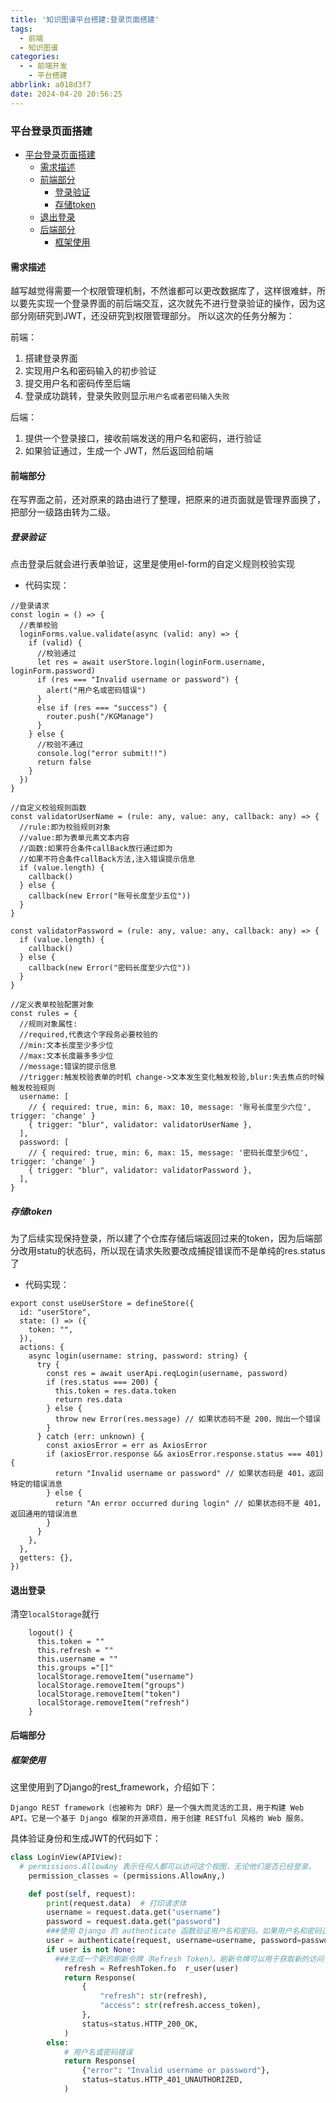 ```yaml
---
title: '知识图谱平台搭建:登录页面搭建'
tags:
  - 前端
  - 知识图谱
categories:
  - - 前端开发
    - 平台搭建
abbrlink: a018d3f7
date: 2024-04-20 20:56:25
---
```

### 平台登录页面搭建
- [平台登录页面搭建](#平台登录页面搭建)
  - [需求描述](#需求描述)
  - [前端部分](#前端部分)
    - [登录验证](#登录验证)
    - [存储token](#存储token)
  - [退出登录](#退出登录)
  - [后端部分](#后端部分)
    - [框架使用](#框架使用)

<!--more-->

#### 需求描述

越写越觉得需要一个权限管理机制，不然谁都可以更改数据库了，这样很难蚌，所以要先实现一个登录界面的前后端交互，这次就先不进行登录验证的操作，因为这部分刚研究到JWT，还没研究到权限管理部分。
所以这次的任务分解为：

前端：
1. 搭建登录界面
2. 实现用户名和密码输入的初步验证
3. 提交用户名和密码传至后端
4. 登录成功跳转，登录失败则显示`用户名或者密码输入失败`

后端：
1. 提供一个登录接口，接收前端发送的用户名和密码，进行验证
2. 如果验证通过，生成一个 JWT，然后返回给前端

#### 前端部分

在写界面之前，还对原来的路由进行了整理，把原来的进页面就是管理界面换了，把部分一级路由转为二级。

##### 登录验证

点击登录后就会进行表单验证，这里是使用el-form的自定义规则校验实现
* 代码实现：
```TS
//登录请求
const login = () => {
  //表单校验
  loginForms.value.validate(async (valid: any) => {
    if (valid) {
      //校验通过
      let res = await userStore.login(loginForm.username, loginForm.password)
      if (res === "Invalid username or password") {
        alert("用户名或密码错误")
      }
      else if (res === "success") {
        router.push("/KGManage")
      }
    } else {
      //校验不通过
      console.log("error submit!!")
      return false
    }
  })
}

//自定义校验规则函数
const validatorUserName = (rule: any, value: any, callback: any) => {
  //rule:即为校验规则对象
  //value:即为表单元素文本内容
  //函数:如果符合条件callBack放行通过即为
  //如果不符合条件callBack方法,注入错误提示信息
  if (value.length) {
    callback()
  } else {
    callback(new Error("账号长度至少五位"))
  }
}

const validatorPassword = (rule: any, value: any, callback: any) => {
  if (value.length) {
    callback()
  } else {
    callback(new Error("密码长度至少六位"))
  }
}

//定义表单校验配置对象
const rules = {
  //规则对象属性:
  //required,代表这个字段务必要校验的
  //min:文本长度至少多少位
  //max:文本长度最多多少位
  //message:错误的提示信息
  //trigger:触发校验表单的时机 change->文本发生变化触发校验,blur:失去焦点的时候触发校验规则
  username: [
    // { required: true, min: 6, max: 10, message: '账号长度至少六位', trigger: 'change' }
    { trigger: "blur", validator: validatorUserName },
  ],
  password: [
    // { required: true, min: 6, max: 15, message: '密码长度至少6位', trigger: 'change' }
    { trigger: "blur", validator: validatorPassword },
  ],
}
```

##### 存储token
为了后续实现保持登录，所以建了个仓库存储后端返回过来的token，因为后端部分改用statu的状态码，所以现在请求失败要改成捕捉错误而不是单纯的res.status了
* 代码实现：
```TS
export const useUserStore = defineStore({
  id: "userStore",
  state: () => ({
    token: "",
  }),
  actions: {
    async login(username: string, password: string) {
      try {
        const res = await userApi.reqLogin(username, password)
        if (res.status === 200) {
          this.token = res.data.token
          return res.data
        } else {
          throw new Error(res.message) // 如果状态码不是 200，抛出一个错误
        }
      } catch (err: unknown) {
        const axiosError = err as AxiosError
        if (axiosError.response && axiosError.response.status === 401) {
          return "Invalid username or password" // 如果状态码是 401，返回特定的错误消息
        } else {
          return "An error occurred during login" // 如果状态码不是 401，返回通用的错误消息
        }
      }
    },
  },
  getters: {},
})
```

#### 退出登录
清空`localStorage`就行

```TS
    logout() {
      this.token = ""
      this.refresh = ""
      this.username = ""
      this.groups ="[]"
      localStorage.removeItem("username")
      localStorage.removeItem("groups")
      localStorage.removeItem("token")
      localStorage.removeItem("refresh")
    }
```

#### 后端部分

##### 框架使用
这里使用到了Django的rest_framework，介绍如下：
```
Django REST framework（也被称为 DRF）是一个强大而灵活的工具，用于构建 Web API。它是一个基于 Django 框架的开源项目，用于创建 RESTful 风格的 Web 服务。

```
具体验证身份和生成JWT的代码如下：

```python
class LoginView(APIView):
  # permissions.AllowAny 表示任何人都可以访问这个视图，无论他们是否已经登录。
    permission_classes = (permissions.AllowAny,)

    def post(self, request):
        print(request.data)  # 打印请求体
        username = request.data.get("username")
        password = request.data.get("password")
        ###使用 Django 的 authenticate 函数验证用户名和密码。如果用户名和密码正确，authenticate 函数会返回一个 User 对象；
        user = authenticate(request, username=username, password=password)
        if user is not None:
          ###生成一个新的刷新令牌（Refresh Token）。刷新令牌可以用于获取新的访问令牌（Access Token）
            refresh = RefreshToken.fo  r_user(user)
            return Response(
                {
                    "refresh": str(refresh),
                    "access": str(refresh.access_token),
                },
                status=status.HTTP_200_OK,
            )
        else:
            # 用户名或密码错误
            return Response(
                {"error": "Invalid username or password"},
                status=status.HTTP_401_UNAUTHORIZED,
            )

```